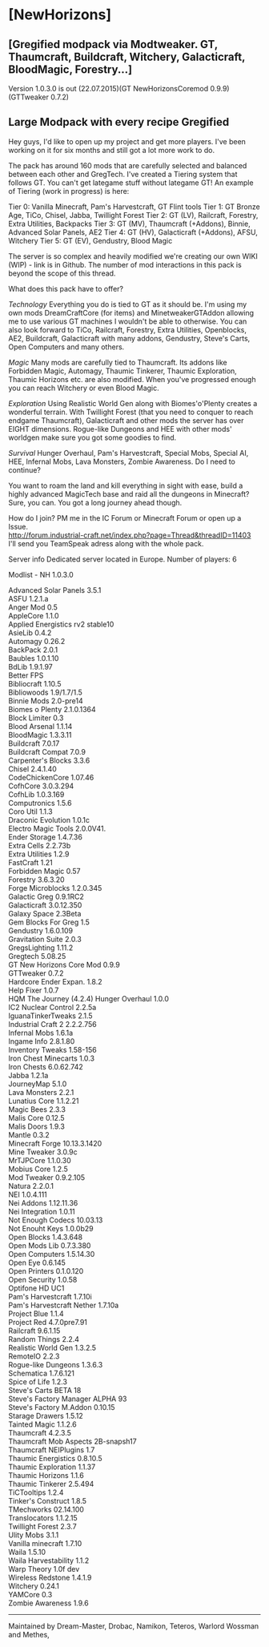 [NewHorizons]
=

[Gregified modpack via Modtweaker. GT, Thaumcraft, Buildcraft, Witchery, Galacticraft, BloodMagic, Forestry...]
-


Version 1.0.3.0 is out (22.07.2015)(GT NewHorizonsCoremod 0.9.9) (GTTweaker 0.7.2)


Large Modpack with every recipe Gregified
-

Hey guys, I'd like to open up my project and get more players.
I've been working on it for six months and still got a lot more work to do.

The pack has around 160 mods that are carefully selected and balanced between each other and GregTech. I've created a Tiering system that follows GT. You can't get lategame stuff without lategame GT!
An example of Tiering (work in progress) is here:

Tier 0: Vanilla Minecraft, Pam's Harvestcraft, GT Flint tools
Tier 1: GT Bronze Age, TiCo, Chisel, Jabba, Twillight Forest
Tier 2: GT (LV), Railcraft, Forestry, Extra Utilities, Backpacks
Tier 3: GT (MV), Thaumcraft (+Addons), Binnie, Advanced Solar Panels, AE2
Tier 4: GT (HV), Galacticraft (+Addons), AFSU, Witchery
Tier 5: GT (EV), Gendustry, Blood Magic

The server is so complex and heavily modified we're creating our own WIKI (WIP) - link is in Github.
The number of mod interactions in this pack is beyond the scope of this thread.


What does this pack have to offer?

*Technology*
Everything you do is tied to GT as it should be. I'm using my own mods DreamCraftCore (for items) and MinetweakerGTAddon allowing me to use various GT machines I wouldn't be able to otherwise.
You can also look forward to TiCo, Railcraft, Forestry, Extra Utilities, Openblocks, AE2, Buildcraft, Galacticraft with many addons, Gendustry, Steve's Carts, Open Computers and many others.

*Magic*
Many mods are carefully tied to Thaumcraft. Its addons like Forbidden Magic, Automagy, Thaumic Tinkerer, Thaumic Exploration, Thaumic Horizons etc. are also modified.
When you've progressed enough you can reach Witchery or even Blood Magic.

*Exploration*
Using Realistic World Gen along with Biomes'o'Plenty creates a wonderful terrain. With Twillight Forest (that you need to conquer to reach endgame Thaumcraft), Galacticraft and other mods the server has over EIGHT dimensions.
Rogue-like Dungeons and HEE with other mods' worldgen make sure you got some goodies to find.

*Survival*
Hunger Overhaul, Pam's Harvestcraft, Special Mobs, Special AI, HEE, Infernal Mobs, Lava Monsters, Zombie Awareness. Do I need to continue?

You want to roam the land and kill everything in sight with ease, build a highly advanced MagicTech base and raid all the dungeons in Minecraft? Sure, you can. You got a long journey ahead though.


How do I join?
PM me in the IC Forum or Minecraft Forum or open up a Issue.<BR>
http://forum.industrial-craft.net/index.php?page=Thread&threadID=11403<BR>
I'll send you TeamSpeak adress along with the whole pack.


Server info
Dedicated server located in Europe.
Number of players: 6


Modlist - NH 1.0.3.0

Advanced Solar Panels 3.5.1<BR>
ASFU 1.2.1.a<BR>
Anger Mod 0.5<BR>
AppleCore 1.1.0<BR>
Applied Energistics rv2 stable10<BR>
AsieLib 0.4.2<BR>
Automagy 0.26.2<BR>
BackPack 2.0.1<BR>
Baubles 1.0.1.10<BR>
BdLib 1.9.1.97<BR>
Better FPS<BR>
Bibliocraft 1.10.5<BR>
Bibliowoods 1.9/1.7/1.5<BR>
Binnie Mods 2.0-pre14<BR>
Biomes o Plenty 2.1.0.1364<BR>
Block Limiter 0.3<BR>
Blood Arsenal 1.1.14<BR>
BloodMagic 1.3.3.11<BR>
Buildcraft 7.0.17<BR>
Buildcraft Compat 7.0.9<BR>
Carpenter's Blocks 3.3.6<BR>
Chisel 2.4.1.40<BR>
CodeChickenCore 1.07.46<BR>
CofhCore 3.0.3.294<BR>
CofhLib 1.0.3.169<BR>
Computronics 1.5.6<BR>
Coro Util 1.1.3<BR>
Draconic Evolution 1.0.1c<BR>
Electro Magic Tools 2.0.0V41.<BR>
Ender Storage 1.4.7.36<BR>
Extra Cells 2.2.73b<BR>
Extra Utilities 1.2.9<BR>
FastCraft 1.21<BR>
Forbidden Magic 0.57<BR>
Forestry 3.6.3.20<BR>
Forge Microblocks 1.2.0.345<BR>
Galactic Greg 0.9.1RC2<BR>
Galacticraft 3.0.12.350<BR>
Galaxy Space 2.3Beta<BR>
Gem Blocks For Greg 1.5<BR>
Gendustry 1.6.0.109<BR>
Gravitation Suite 2.0.3<BR>
GregsLighting 1.11.2<BR>
Gregtech 5.08.25<BR>
GT New Horizons Core Mod	0.9.9<BR>
GTTweaker 0.7.2<BR>
Hardcore Ender Expan. 1.8.2<BR>
Help Fixer 1.0.7<BR>
HQM The Journey (4.2.4)
Hunger Overhaul 1.0.0<BR>
IC2 Nuclear Control 2.2.5a<BR>
IguanaTinkerTweaks 2.1.5<BR>
Industrial Craft 2 2.2.2.756<BR>
Infernal Mobs 1.6.1a<BR>
Ingame Info 2.8.1.80<BR>
Inventory Tweaks 1.58-156<BR>
Iron Chest Minecarts 1.0.3<BR>
Iron Chests 6.0.62.742<BR>
Jabba 1.2.1a<BR>
JourneyMap 5.1.0<BR>
Lava Monsters 2.2.1<BR>
Lunatius Core 1.1.2.21<BR>
Magic Bees 2.3.3<BR>
Malis Core 0.12.5<BR>
Malis Doors 1.9.3<BR>
Mantle 0.3.2<BR>
Minecraft Forge 10.13.3.1420<BR>
Mine Tweaker 3.0.9c<BR>
MrTJPCore	1.1.0.30<BR>
Mobius Core 1.2.5<BR>
Mod Tweaker 0.9.2.105<BR>
Natura 2.2.0.1<BR>
NEI 1.0.4.111<BR>
Nei Addons 1.12.11.36<BR>
Nei Integration 1.0.11<BR>
Not Enough Codecs 10.03.13<BR>
Not Enouht Keys 1.0.0b29<BR>
Open Blocks 1.4.3.648<BR>
Open Mods Lib 0.7.3.380<BR>
Open Computers 1.5.14.30<BR>
Open Eye 0.6.145<BR>
Open Printers 0.1.0.120<BR>
Open Security 1.0.58<BR>
Optifone HD UC1<BR>
Pam's Harvestcraft 1.7.10i<BR>
Pam's Harvestcraft Nether 1.7.10a<BR>
Project Blue 1.1.4<BR>
Project Red 4.7.0pre7.91<BR>
Railcraft 9.6.1.15<BR>
Random Things 2.2.4<BR>
Realistic World Gen 1.3.2.5<BR>
RemoteIO 2.2.3<BR>
Rogue-like Dungeons 1.3.6.3<BR>
Schematica 1.7.6.121<BR>
Spice of Life 1.2.3<BR>
Steve's Carts BETA 18<BR>
Steve's Factory Manager ALPHA 93<BR>
Steve's Factory M.Addon 0.10.15<BR>
Starage Drawers 1.5.12<BR>
Tainted Magic 1.1.2.6<BR>
Thaumcraft 4.2.3.5<BR>
Thaumcraft Mob Aspects 2B-snapsh17<BR>
Thaumcraft NEIPlugins 1.7<BR>
Thaumic Energistics 0.8.10.5<BR>
Thaumic Exploration 1.1.37<BR>
Thaumic Horizons 1.1.6<BR>
Thaumic Tinkerer 2.5.494<BR>
TiCTooltips 1.2.4<BR>
Tinker's Construct 1.8.5<BR>
TMechworks 02.14.100<BR>
Translocators 1.1.2.15<BR>
Twillight Forest 2.3.7<BR>
Ulity Mobs 3.1.1<BR>
Vanilla minecraft 1.7.10<BR>
Waila 1.5.10<BR>
Waila Harvestability 1.1.2<BR>
Warp Theory 1.0f dev<BR>
Wireless Redstone 1.4.1.9<BR>
Witchery 0.24.1<BR>
YAMCore 0.3<BR>
Zombie Awareness 1.9.6<BR>

---

Maintained by Dream-Master, Drobac, Namikon, Teteros, Warlord Wossman and Methes,

